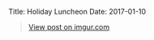 Title: Holiday Luncheon
Date: 2017-01-10

<blockquote class="imgur-embed-pub" lang="en" data-id="a/dXqoC"><a href="//imgur.com/a/dXqoC">View post on imgur.com</a></blockquote><script async src="//s.imgur.com/min/embed.js" charset="utf-8"></script>
